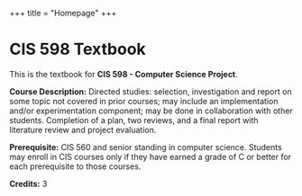 +++
title = "Homepage"
+++

# CIS 598 Textbook

This is the textbook for **CIS 598 - Computer Science Project**. 

**Course Description:** Directed studies: selection, investigation and report on some topic not covered in prior courses; may include an implementation and/or experimentation component; may be done in collaboration with other students. Completion of a plan, two reviews, and a final report with literature review and project evaluation.

**Prerequisite:** CIS 560 and senior standing in computer science. Students may enroll in CIS courses only if they have earned a grade of C or better for each prerequisite to those courses.

**Credits:** 3

